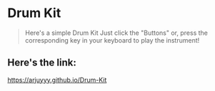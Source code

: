 # Drum Kit
> Here's a simple Drum Kit Just click the "Buttons" or, 
> press the corresponding key in your keyboard to play the instrument!

## Here's the link:

https://arjuyyy.github.io/Drum-Kit
